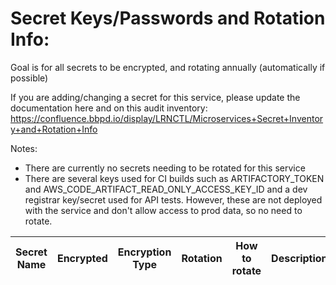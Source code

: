 # Secret Keys/Passwords and Rotation Info:

 Goal is for all secrets to be encrypted, and rotating annually (automatically if possible)

 If you are adding/changing a secret for this service, please update the documentation here and on this audit inventory:  
 https://confluence.bbpd.io/display/LRNCTL/Microservices+Secret+Inventory+and+Rotation+Info

 Notes:
 * There are currently no secrets needing to be rotated for this service
 * There are several keys used for CI builds such as ARTIFACTORY_TOKEN and AWS_CODE_ARTIFACT_READ_ONLY_ACCESS_KEY_ID and a dev registrar key/secret used for API tests.  However, these are not deployed with the service and don't allow access to prod data, so no need to rotate.


 | Secret Name           | Encrypted | Encryption Type | Rotation  | How to rotate    | Description                                                                                                      |
 | --------------------- | --------- | --------------- | --------- | ---------------- | ---------------------------------------------------------------------------------------------------------------- |